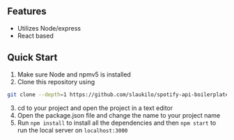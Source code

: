 ## **Features**
- Utilizes Node/express
- React based

## **Quick Start**
1. Make sure Node and npmv5 is installed
2. Clone this repository using 
```bash
git clone --depth=1 https://github.com/slaukilo/spotify-api-boilerplate.git <YOUR_PROJECT_NAME>
```
3. cd to your project and open the project in a text editor
4. Open the package.json file and change the name to your project name
5. Run `npm install` to install all the dependencies and then `npm start` to
run the local server on `localhost:3000`
